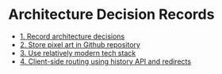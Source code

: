 # Architecture Decision Records

* [1. Record architecture decisions](0001-record-architecture-decisions.md)
* [2. Store pixel art in Github repository](0002-store-pixel-art-in-github-repository.md)
* [3. Use relatively modern tech stack](0003-use-relatively-modern-tech-stack.md)
* [4. Client-side routing using history API and redirects](0004-client-side-routing-using-history-api-and-redirects.md)
